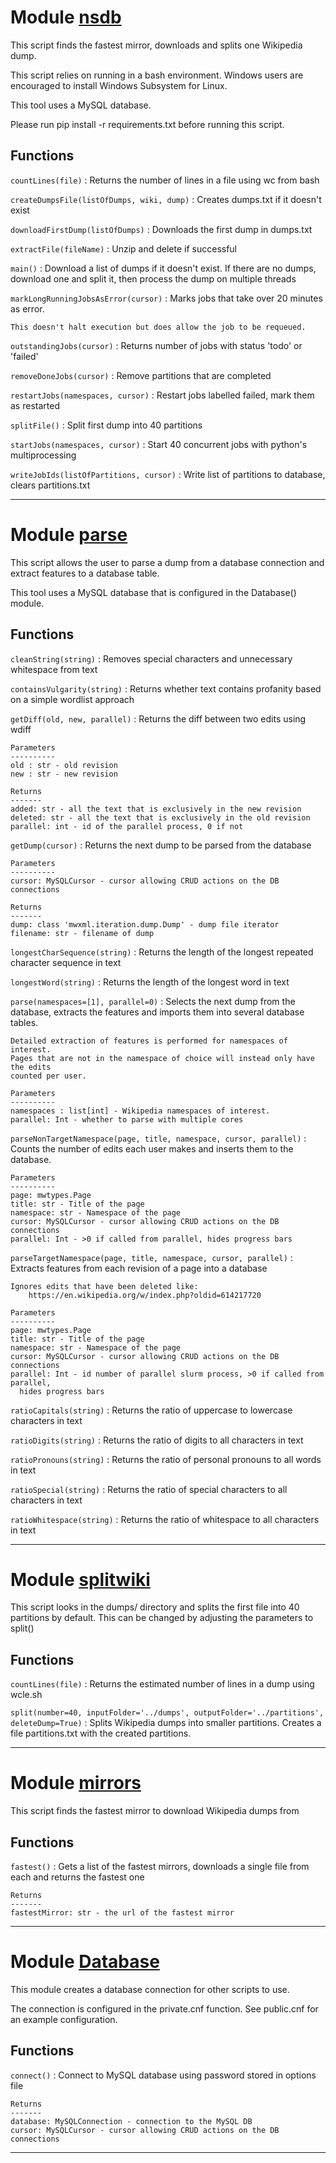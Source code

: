 Module [nsdb](nsdb/nsdb.py)
===========
This script finds the fastest mirror, downloads and splits one Wikipedia
dump.

This script relies on running in a bash environment. Windows users are
encouraged to install Windows Subsystem for Linux.

This tool uses a MySQL database.

Please run pip install -r requirements.txt before running this script.

Functions
---------

    
`countLines(file)`
:   Returns the number of lines in a file using wc from bash

    
`createDumpsFile(listOfDumps, wiki, dump)`
:   Creates dumps.txt if it doesn't exist

    
`downloadFirstDump(listOfDumps)`
:   Downloads the first dump in dumps.txt

    
`extractFile(fileName)`
:   Unzip and delete if successful

    
`main()`
:   Download a list of dumps if it doesn't exist. If there are no dumps,
    download one and split it, then process the dump on multiple threads

    
`markLongRunningJobsAsError(cursor)`
:   Marks jobs that take over 20 minutes as error.
    
    This doesn't halt execution but does allow the job to be requeued.

    
`outstandingJobs(cursor)`
:   Returns number of jobs with status 'todo' or 'failed'

    
`removeDoneJobs(cursor)`
:   Remove partitions that are completed

    
`restartJobs(namespaces, cursor)`
:   Restart jobs labelled failed, mark them as restarted

    
`splitFile()`
:   Split first dump into 40 partitions

    
`startJobs(namespaces, cursor)`
:   Start 40 concurrent jobs with python's multiprocessing

    
`writeJobIds(listOfPartitions, cursor)`
:   Write list of partitions to database, clears partitions.txt

-----


Module [parse](nsdb/parse.py)
============
This script allows the user to parse a dump from a database connection
and extract features to a database table.

This tool uses a MySQL database that is configured in the Database() module.

Functions
---------

    
`cleanString(string)`
:   Removes special characters and unnecessary whitespace from text

    
`containsVulgarity(string)`
:   Returns whether text contains profanity based on a simple wordlist approach

    
`getDiff(old, new, parallel)`
:   Returns the diff between two edits using wdiff
    
    Parameters
    ----------
    old : str - old revision
    new : str - new revision
    
    Returns
    -------
    added: str - all the text that is exclusively in the new revision
    deleted: str - all the text that is exclusively in the old revision
    parallel: int - id of the parallel process, 0 if not

    
`getDump(cursor)`
:   Returns the next dump to be parsed from the database
    
    Parameters
    ----------
    cursor: MySQLCursor - cursor allowing CRUD actions on the DB connections
    
    Returns
    -------
    dump: class 'mwxml.iteration.dump.Dump' - dump file iterator
    filename: str - filename of dump

    
`longestCharSequence(string)`
:   Returns the length of the longest repeated character sequence in text

    
`longestWord(string)`
:   Returns the length of the longest word in text

    
`parse(namespaces=[1], parallel=0)`
:   Selects the next dump from the database, extracts the features and
    imports them into several database tables.
    
    Detailed extraction of features is performed for namespaces of interest.
    Pages that are not in the namespace of choice will instead only have the edits
    counted per user.
    
    Parameters
    ----------
    namespaces : list[int] - Wikipedia namespaces of interest.
    parallel: Int - whether to parse with multiple cores

    
`parseNonTargetNamespace(page, title, namespace, cursor, parallel)`
:   Counts the number of edits each user makes and inserts them to the database.
    
    Parameters
    ----------
    page: mwtypes.Page
    title: str - Title of the page
    namespace: str - Namespace of the page
    cursor: MySQLCursor - cursor allowing CRUD actions on the DB connections
    parallel: Int - >0 if called from parallel, hides progress bars

    
`parseTargetNamespace(page, title, namespace, cursor, parallel)`
:   Extracts features from each revision of a page into a database
    
    Ignores edits that have been deleted like:
        https://en.wikipedia.org/w/index.php?oldid=614217720
    
    Parameters
    ----------
    page: mwtypes.Page
    title: str - Title of the page
    namespace: str - Namespace of the page
    cursor: MySQLCursor - cursor allowing CRUD actions on the DB connections
    parallel: Int - id number of parallel slurm process, >0 if called from parallel, 
      hides progress bars

    
`ratioCapitals(string)`
:   Returns the ratio of uppercase to lowercase characters in text

    
`ratioDigits(string)`
:   Returns the ratio of digits to all characters in text

    
`ratioPronouns(string)`
:   Returns the ratio of personal pronouns to all words in text

    
`ratioSpecial(string)`
:   Returns the ratio of special characters to all characters in text

    
`ratioWhitespace(string)`
:   Returns the ratio of whitespace to all characters in text

-----


Module [splitwiki](nsdb/splitwiki.py)
================
This script looks in the dumps/ directory and splits the first file into 40
partitions by default. This can be changed by adjusting the parameters to split()

Functions
---------

    
`countLines(file)`
:   Returns the estimated number of lines in a dump using wcle.sh

    
`split(number=40, inputFolder='../dumps', outputFolder='../partitions', deleteDump=True)`
:   Splits Wikipedia dumps into smaller partitions. Creates a file
    partitions.txt with the created partitions.

-----


Module [mirrors](nsdb/mirrors.py)
==============
This script finds the fastest mirror to download Wikipedia dumps from

Functions
---------

    
`fastest()`
:   Gets a list of the fastest mirrors, downloads a single file from each
    and returns the fastest one
    
    Returns
    -------
    fastestMirror: str - the url of the fastest mirror

-----


Module [Database](nsdb/Database.py)
===============
This module creates a database connection for other scripts to use.

The connection is configured in the private.cnf function. See public.cnf for an 
example configuration.

Functions
---------

    
`connect()`
:   Connect to MySQL database using password stored in options file
    
    Returns
    -------
    database: MySQLConnection - connection to the MySQL DB
    cursor: MySQLCursor - cursor allowing CRUD actions on the DB connections

-----
